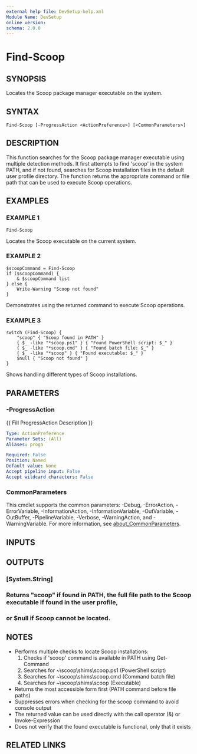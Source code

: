 ```yaml
---
external help file: DevSetup-help.xml
Module Name: DevSetup
online version:
schema: 2.0.0
---
```


# Find-Scoop

## SYNOPSIS
Locates the Scoop package manager executable on the system.

## SYNTAX

```
Find-Scoop [-ProgressAction <ActionPreference>] [<CommonParameters>]
```

## DESCRIPTION
This function searches for the Scoop package manager executable using multiple detection methods.
It first attempts to find 'scoop' in the system PATH, and if not found, searches for Scoop
installation files in the default user profile directory.
The function returns the appropriate
command or file path that can be used to execute Scoop operations.

## EXAMPLES

### EXAMPLE 1
```
Find-Scoop
```

Locates the Scoop executable on the current system.

### EXAMPLE 2
```
$scoopCommand = Find-Scoop
if ($scoopCommand) {
    & $scoopCommand list
} else {
    Write-Warning "Scoop not found"
}
```

Demonstrates using the returned command to execute Scoop operations.

### EXAMPLE 3
```
switch (Find-Scoop) {
    "scoop" { "Scoop found in PATH" }
    { $_ -like "*scoop.ps1" } { "Found PowerShell script: $_" }
    { $_ -like "*scoop.cmd" } { "Found batch file: $_" }
    { $_ -like "*scoop" } { "Found executable: $_" }
    $null { "Scoop not found" }
}
```

Shows handling different types of Scoop installations.

## PARAMETERS

### -ProgressAction
{{ Fill ProgressAction Description }}

```yaml
Type: ActionPreference
Parameter Sets: (All)
Aliases: proga

Required: False
Position: Named
Default value: None
Accept pipeline input: False
Accept wildcard characters: False
```

### CommonParameters
This cmdlet supports the common parameters: -Debug, -ErrorAction, -ErrorVariable, -InformationAction, -InformationVariable, -OutVariable, -OutBuffer, -PipelineVariable, -Verbose, -WarningAction, and -WarningVariable. For more information, see [about_CommonParameters](http://go.microsoft.com/fwlink/?LinkID=113216).

## INPUTS

## OUTPUTS

### [System.String]
### Returns "scoop" if found in PATH, the full file path to the Scoop executable if found in the user profile,
### or $null if Scoop cannot be located.
## NOTES
- Performs multiple checks to locate Scoop installations:
  1. Checks if 'scoop' command is available in PATH using Get-Command
  2. Searches for ~\scoop\shims\scoop.ps1 (PowerShell script)
  3. Searches for ~\scoop\shims\scoop.cmd (Command batch file)
  4. Searches for ~\scoop\shims\scoop (Executable)
- Returns the most accessible form first (PATH command before file paths)
- Suppresses errors when checking for the scoop command to avoid console output
- The returned value can be used directly with the call operator (&) or Invoke-Expression
- Does not verify that the found executable is functional, only that it exists

## RELATED LINKS
